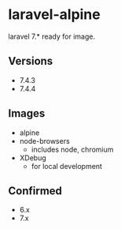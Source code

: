 # laravel-alpine

laravel 7.* ready for image.

## Versions

- 7.4.3
- 7.4.4

## Images

- alpine
- node-browsers
    - includes node, chromium
- XDebug
    - for local development

## Confirmed

- 6.x
- 7.x
